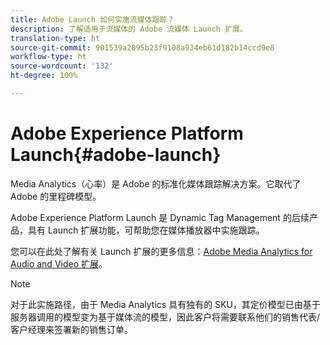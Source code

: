 ```yaml
---
title: Adobe Launch 如何实施流媒体跟踪？
description: 了解适用于流媒体的 Adobe 流媒体 Launch 扩展。
translation-type: ht
source-git-commit: 901539a2095b23f9108a934eb61d182b14ccd9e8
workflow-type: ht
source-wordcount: '132'
ht-degree: 100%

---
```



# Adobe Experience Platform Launch{#adobe-launch}

Media Analytics（心率）是 Adobe 的标准化媒体跟踪解决方案。它取代了 Adobe 的里程碑模型。

Adobe Experience Platform Launch 是 Dynamic Tag Management 的后续产品，具有 Launch 扩展功能，可帮助您在媒体播放器中实施跟踪。

您可以在此处了解有关 Launch 扩展的更多信息：[Adobe Media Analytics for Audio and Video 扩展](https://docs.adobe.com/content/help/zh-Hans/launch/using/extensions-ref/adobe-extension/media-analytics-extension/overview.html)。

>[!NOTE]
>
>对于此实施路径，由于 Media Analytics 具有独有的 SKU，其定价模型已由基于服务器调用的模型变为基于媒体流的模型，因此客户将需要联系他们的销售代表/客户经理来签署新的销售订单。
